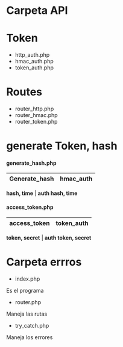 # Carpeta API

# Token

-   http_auth.php
-   hmac_auth.php
-   token_auth.php

# Routes

-   router_http.php
-   router_hmac.php
-   router_token.php

# generate Token, hash

#### generate_hash.php

Generate_hash | hmac_auth
------------- | ---------

**hash, time** | **auth hash, time** 

#### access_token.php

access_token | token_auth
------------- | ---------

**token, secret** | **auth token, secret** 


# Carpeta errros

- index.php

Es el programa

- router.php

Maneja las rutas

- try_catch.php

Maneja los errores
